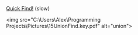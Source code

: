  [Quick Find!](https://github.com/xyzcv979/Java-Srapbook/blob/main/Union-Find/QuickFind.java) (slow)

<img src="C:\Users\Alex\Programming Projects\Pictures\15UnionFind.key.pdf" alt="union"\>

